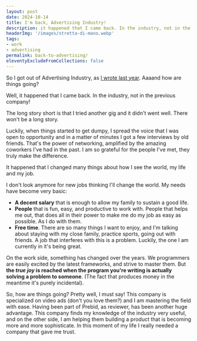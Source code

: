 ```yaml
---
layout: post
date: 2024-10-14
title: I'm back, Advertising Industry!
description: it happened that I came back. In the industry, not in the previous company!
headerImg: '/images/stretta-di-mano.webp'
tags:
- work
- advertising
permalink: back-to-advertising/
eleventyExcludeFromCollections: false
---
```


So I got out of Advertising Industry, as [I wrote last year]({{site.baseurl}}/bye-advertising-industry/). Aaaand how are things going?

Well, it happened that I came back. In the industry, not in the previous company!

The long story short is that I tried another gig and it didn't went well. There won't be a long story.

Luckily, when things started to get dumpy, I spread the voice that I was open to opportunity and in a matter of minutes I got a few interviews by old friends. That's the power of networking, amplified by the amazing coworkers I've had in the past. I am so grateful for the people I've met, they truly make the difference.

It happened that I changed many things about how I see the world, my life and my job.

I don't look anymore for new jobs thinking I'll change the world. My needs have become very basic:

- **A decent salary** that is enough to allow my family to sustain a good life.
- **People** that is fun, easy, and productive to work with. People that helps me out, that does all in their power to make me do my job as easy as possible. As I do with them.
- **Free time**. There are so many things I want to enjoy, and I'm talking about staying with my close family, practice sports, going out with friends. A job that interferes with this is a problem. Luckily, the one I am currently in it's being great.

On the work side, something has changed over the years. We programmers are easily excited by the latest frameworks, and strive to master them. But **the *true joy* is reached when the program you're writing is actually solving a problem to someone**. (The fact that produces money in the meantime it's purely incidental).

So, how are things going? Pretty well, I must say! This company is specialized on video ads (don't you love them?) and I am mastering the field with ease. Having been part of Prebid, as reviewer, has been another huge advantage. This company finds my knowledge of the industry very useful, and on the other side, I am helping them building a product that is becoming more and more sophisticate. In this moment of my life I really needed a company that gave me trust.
